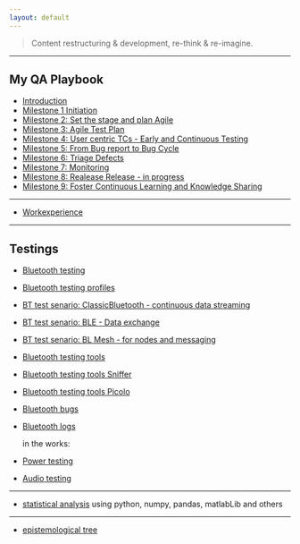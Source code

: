 ```yaml
---
layout: default
---
```


> Content restructuring & development, re-think & re-imagine.

---

## My QA Playbook
  - [Introduction](./playbook/qa_playbook.html)
  - [Milestone 1 Initiation](./playbook/01.html)
  - [Milestone 2: Set the stage and plan Agile](./playbook/02.html)
  - [Milestone 3: Agile Test Plan](./playbook/0.html)
  - [Milestone 4: User centric TCs - Early and Continuous Testing](./playbook/0.html)
  - [Milestone 5: From Bug report to Bug Cycle](./playbook/0.html)
  - [Milestone 6: Triage Defects](./playbook/0.html)
  - [Milestone 7: Monitoring](./playbook/07.html)
  - [Milestone 8: Realease Release - in progress](./playbook/0.html)
  - [Milestone 9: Foster Continuous Learning and Knowledge Sharing](./another-page.html)

---

- [Workexperience](https://sciustechnologia.github.io/)

---

## Testings
- [Bluetooth testing](./testing/bt.html)
- [Bluetooth testing profiles](./testing/bt_profiles.html)
- [BT test senario: ClassicBluetooth - continuous data streaming](./testing/bt_scenario_ClassicBluetooth.html)
- [BT test senario: BLE - Data exchange](./testing/bt_scenario_BLE.html)
- [BT test senario: BL Mesh - for nodes and messaging](./testing/bt_scenario_mesh.html)
- [Bluetooth testing tools](./testing/btt.html)
- [Bluetooth testing tools Sniffer](./testing/btt_sniffers.html)
- [Bluetooth testing tools Picolo](./testing/btt_picolo.html)
- [Bluetooth bugs](./testing/bt_protocolerrors.html)
- [Bluetooth logs](./testing/bt_logs.html)

  in the works:
- [Power testing](./testing/pwr.html)
- [Audio testing](./testing/audio.html)

---

- [statistical analysis](./databasics/ev.html) using python, numpy, pandas, matlabLib and others

---

- [epistemological tree](epistemologicalTree.html)
